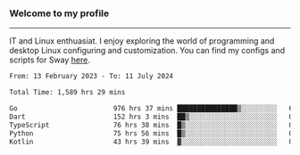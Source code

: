 ### Welcome to my profile

---

IT and Linux enthuasiat. I enjoy exploring the world of programming and desktop Linux configuring and customization. You can find my configs and scripts for Sway [here](https://github.com/uroborosq/mess-of-linux-configurations).

<!-- <div display="block">
 	<img align="left" width="48%" alt="isocalendar" src=".github/metrics/isocalendar_metrics.svg" />
	<img align="center" width="48%" alt="contributions" src=".github/metrics/contributions_metrics.svg" />
	<img align="center" alt="languages" src=".github/metrics/languages_metrics.svg" />
</div> -->

<!-- ![](https://komarev.com/ghpvc/?username=uroborosq&color=success&style=flat-square) -->
<!-- [](https://img.shields.io/github/last-commit/uroborosq/uroborosq?label=Profile%20updated&style=flat-square) -->

<!--START_SECTION:waka-->

```txt
From: 13 February 2023 - To: 11 July 2024

Total Time: 1,589 hrs 29 mins

Go                        976 hrs 37 mins ███████████████▒░░░░░░░░░   60.80 %
Dart                      152 hrs 3 mins  ██▒░░░░░░░░░░░░░░░░░░░░░░   09.47 %
TypeScript                76 hrs 38 mins  █▒░░░░░░░░░░░░░░░░░░░░░░░   04.77 %
Python                    75 hrs 56 mins  █▒░░░░░░░░░░░░░░░░░░░░░░░   04.73 %
Kotlin                    43 hrs 39 mins  ▓░░░░░░░░░░░░░░░░░░░░░░░░   02.72 %
```

<!--END_SECTION:waka-->
